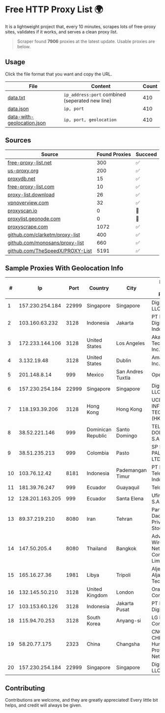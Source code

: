 
# Free HTTP Proxy List 🌍

It is a lightweight project that, every 10 minutes, scrapes lots of free-proxy sites, validates if it works, and serves a clean proxy list.


> Scraper found **7906** proxies at the latest update. Usable proxies are below.

## Usage

Click the file format that you want and copy the URL.


|File|Content|Count|
|----|-------|-----|
|[data.txt](https://raw.githubusercontent.com/themiralay/Proxy-List-World/master/data.txt)|`ip_address:port` combined (seperated new line)|410|
|[data.json](https://raw.githubusercontent.com/themiralay/Proxy-List-World/master/data.json)|`ip, port`|410|
|[data-with-geolocation.json](https://raw.githubusercontent.com/themiralay/Proxy-List-World/master/data-with-geolocation.json)|`ip, port, geolocation`|410|

## Sources

|Source|Found Proxies|Succeed|
|------|-------------|-------|
|[free-proxy-list.net](https://free-proxy-list.net)|300|✅|
|[us-proxy.org](https://www.us-proxy.org)|200|✅|
|[proxydb.net](http://proxydb.net)|15|✅|
|[free-proxy-list.com](https://free-proxy-list.com/?page=&port=&type%5B%5D=http&type%5B%5D=https&up_time=0&search=Search)|10|✅|
|[proxy-list.download](https://www.proxy-list.download/HTTP)|26|✅|
|[vpnoverview.com](https://vpnoverview.com/privacy/anonymous-browsing/free-proxy-servers)|32|✅|
|[proxyscan.io](https://www.proxyscan.io)|0|🚫|
|[proxylist.geonode.com](https://proxylist.geonode.com/api/proxy-list?limit=300&page=1&sort_by=lastChecked&sort_type=desc&protocols=http,https)|0|🚫|
|[proxyscrape.com](https://api.proxyscrape.com/v2/?request=displayproxies&protocol=http&timeout=10000&country=all&ssl=all&anonymity=all)|1072|✅|
|[github.com/clarketm/proxy-list](https://raw.githubusercontent.com/clarketm/proxy-list/master/proxy-list-raw.txt)|400|✅|
|[github.com/monosans/proxy-list](https://raw.githubusercontent.com/monosans/proxy-list/main/proxies/http.txt)|660|✅|
|[github.com/TheSpeedX/PROXY-List](https://raw.githubusercontent.com/TheSpeedX/PROXY-List/master/http.txt)|5191|✅|


## Sample Proxies With Geolocation Info

|#|Ip|Port|Country|City|Internet Service Provider|
|-|--|----|-------|----|-------------------------|
|1|157.230.254.184|22999|Singapore|Singapore|DigitalOcean, LLC|
|2|103.160.63.232|3128|Indonesia|Jakarta|PT Herza Digital Indonesia|
|3|172.233.144.106|3128|United States|Los Angeles|Akamai Technologies, Inc.|
|4|3.132.19.48|3128|United States|Dublin|Amazon.com, Inc.|
|5|201.148.8.14|999|Mexico|San Andres Tuxtla|Operbes|
|6|157.230.254.184|22999|Singapore|Singapore|DigitalOcean, LLC|
|7|118.193.39.206|3128|Hong Kong|Hong Kong|UCLOUD INFORMATION TECHNOLOGY (HK) LIMITED|
|8|38.52.221.146|999|Dominican Republic|Santo Domingo|TELECABLE DOMINICANO, S.A.|
|9|38.51.235.213|999|Colombia|Pasto|SP SISTEMAS PALACIOS LTDA|
|10|103.76.12.42|8181|Indonesia|Pademangan Timur|PT Mora Telematika Indonesia|
|11|181.39.76.247|999|Ecuador|Guayaquil|Telconet S.A|
|12|128.201.163.205|999|Ecuador|Santa Elena|Ufinet Panama S.A.|
|13|89.37.219.210|8080|Iran|Tehran|Parvaresh Dadeha Co. Private Joint Stock|
|14|147.50.205.4|8080|Thailand|Bangkok|Advanced Wireless Network Company Limited|
|15|165.16.27.36|1981|Libya|Tripoli|Aljeel Aljadeed For Technology|
|16|132.145.50.210|3128|United Kingdom|London|Oracle Corporation|
|17|103.153.60.126|3128|Indonesia|Jakarta Pusat|PT Era Awan Digital|
|18|115.94.70.253|3128|South Korea|Anyang-si|LG DACOM Corporation|
|19|58.20.77.175|2323|China|Changsha|CNC Group CHINA169 Hunan Province Network|
|20|157.230.254.184|22999|Singapore|Singapore|DigitalOcean, LLC|



## Contributing

Contributions are welcome, and they are greatly appreciated! Every
little bit helps, and credit will always be given.

